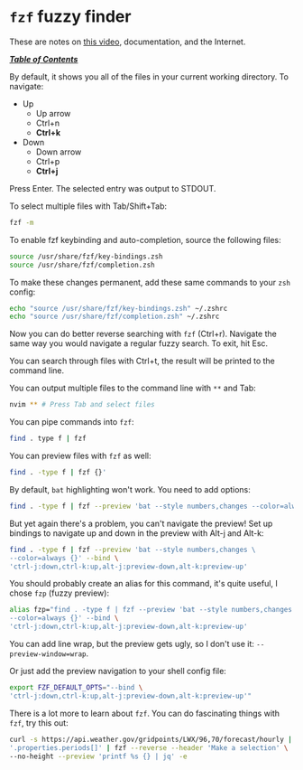 # `fzf` fuzzy finder

These are notes on [this video](https://www.youtube.com/watch?v=F8dgIPYjvH8),
documentation, and the Internet.

[***Table of Contents***](/README.md)

By default, it shows you all of the files in your current working directory. To
navigate:

- Up
  - Up arrow
  - Ctrl+n
  - **Ctrl+k**
- Down
  - Down arrow
  - Ctrl+p
  - **Ctrl+j**

Press Enter. The selected entry was output to STDOUT. 

To select multiple files with Tab/Shift+Tab:

```bash
fzf -m
```

To enable fzf keybinding and auto-completion, source the following files:

```bash
source /usr/share/fzf/key-bindings.zsh
source /usr/share/fzf/completion.zsh
```

To make these changes permanent, add these same commands to your `zsh` config:

```bash
echo "source /usr/share/fzf/key-bindings.zsh" ~/.zshrc
echo "source /usr/share/fzf/completion.zsh" ~/.zshrc
```

Now you can do better reverse searching with `fzf` (Ctrl+r). Navigate the same
way you would navigate a regular fuzzy search. To exit, hit Esc.

You can search through files with Ctrl+t, the result will be printed to the
command line.

You can output multiple files to the command line with `**` and Tab:

```bash
nvim ** # Press Tab and select files
```

You can pipe commands into `fzf`:

```bash
find . type f | fzf
```

You can preview files with `fzf` as well:

```bash
find . -type f | fzf {}'
```

By default, `bat` highlighting won't work. You need to add options:

```bash
find . -type f | fzf --preview 'bat --style numbers,changes --color=always {}'
```

But yet again there's a problem, you can't navigate the preview! Set up
bindings to navigate up and down in the preview with Alt-j and Alt-k:

```bash
find . -type f | fzf --preview 'bat --style numbers,changes \ 
--color=always {}' --bind \
'ctrl-j:down,ctrl-k:up,alt-j:preview-down,alt-k:preview-up'
```

You should probably create an alias for this command, it's quite useful, I
chose `fzp` (fuzzy preview):

```bash
alias fzp="find . -type f | fzf --preview 'bat --style numbers,changes \
--color=always {}' --bind \
'ctrl-j:down,ctrl-k:up,alt-j:preview-down,alt-k:preview-up'
```

You can add line wrap, but the preview gets ugly, so I don't use it:
`--preview-window=wrap`.

Or just add the preview navigation to your shell config file:

```bash
export FZF_DEFAULT_OPTS="--bind \
'ctrl-j:down,ctrl-k:up,alt-j:preview-down,alt-k:preview-up'"
```

There is a lot more to learn about `fzf`. You can do fascinating things with
`fzf`, try this out:

```bash
curl -s https://api.weather.gov/gridpoints/LWX/96,70/forecast/hourly |  jq -c \
'.properties.periods[]' | fzf --reverse --header 'Make a selection' \
--no-height --preview 'printf %s {} | jq' -e
```
